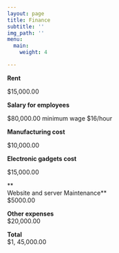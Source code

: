 ```yaml
---
layout: page
title: Finance
subtitle: ''
img_path: ''
menu:
  main:
    weight: 4

---
```

**Rent**

$15,000.00

**Salary for employees**

$80,000.00 minimum wage $16/hour

**Manufacturing cost**

$10,000.00

**Electronic gadgets cost**

$15,000.00

\**  
Website and server Maintenance**  
$5000.00

**Other expenses**  
$20,000.00

**Total**  
$1, 45,000.00